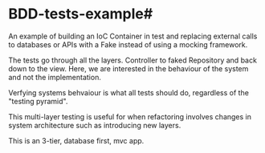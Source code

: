 # BDD-tests-example#
An example of building an IoC Container in test and replacing external calls to databases or APIs with a Fake instead of using a mocking framework. 

The tests go through all the layers.  Controller to faked Repository and back down to the view.  Here, we are interested in the behaviour of the system and not the implementation.   

Verfying systems behvaiour is what all tests should do, regardless of the "testing pyramid".  

This multi-layer testing is useful for when refactoring involves changes in system architecture such as introducing new layers.  

This is an 3-tier, database first, mvc app.
